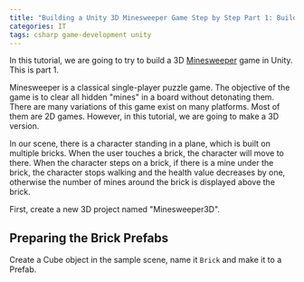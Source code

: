 ```yaml
---
title: "Building a Unity 3D Minesweeper Game Step by Step Part 1: Building the Scene"
categories: IT
tags: csharp game-development unity
---
```


In this tutorial, we are going to try to build a 3D [Minesweeper](https://en.wikipedia.org/wiki/Minesweeper_(video_game)) game in Unity. This is part 1.

Minesweeper is a classical single-player puzzle game. The objective of the game is to clear all hidden "mines" in a board without detonating them. There are many variations of this game exist on many platforms. Most of them are 2D games. However, in this tutorial, we are going to make a 3D version.

In our scene, there is a character standing in a plane, which is built on multiple bricks. When the user touches a brick, the character will move to there. When the character steps on a brick, if there is a mine under the brick, the character stops walking and the health value decreases by one, otherwise the number of mines around the brick is displayed above the brick.

First, create a new 3D project named "Minesweeper3D".

## Preparing the Brick Prefabs

Create a Cube object in the sample scene, name it `Brick` and make it to a Prefab.
